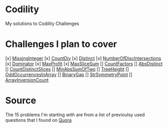 # Codility
My solutions to Codility Challenges

# Challenges I plan to cover
[x] [MissingInteger](https://codility.com/c/intro/demo6BVXVY-CGJ)
[x] [CountDiv](https://codility.com/c/intro/demoX9JSRZ-QQG)
[x] [Distinct](https://codility.com/c/intro/demoU6SZNX-38Z)
[x] [NumberOfDiscIntersections](https://codility.com/c/intro/demoMH82Z4-QKM)
[x] [Dominator](https://codility.com/c/intro/demoZUVD57-U7D)
[x] [MaxProfit](https://codility.com/c/intro/demoCEAQSR-XEZ)
[x] [MaxSliceSum](https://codility.com/c/intro/demoP4TUSK-WWZ)
[] [CountFactors](https://codility.com/c/intro/demoPW3H22-QNC)
[] [AbsDistinct](https://codility.com/c/intro/demoTYRQTX-B25)
[] [CountDistinctSlices](https://codility.com/c/intro/demo3UPJJN-JFS)
[] [MinAbsSumOfTwo](https://codility.com/c/intro/demoR6Z92U-2U2)
[] [TreeHeight](https://codility.com/c/intro/demoDGKJZ9-6GM)
[] [OddOccurrencesInArray](https://codility.com/c/intro/demoHP5ZER-V38)
[] [BinaryGap](https://codility.com/c/intro/demoX5TN4R-4MB)
[] [StrSymmetryPoint](https://codility.com/c/intro/demoSV6VNG-JN5)
[] [ArrayInversionCount](https://codility.com/c/intro/demo8FZFMR-FY4)

# Source
The 15 problems I'm starting with are from a list of previoulsy used questions that I found on [Quora](http://www.quora.com/What-is-Codility-and-how-can-one-make-the-best-use-of-it)
